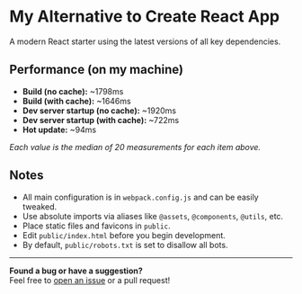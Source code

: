 # My Alternative to Create React App

A modern React starter using the latest versions of all key dependencies.

## Performance (on my machine)

- **Build (no cache):** ~1798ms
- **Build (with cache):** ~1646ms
- **Dev server startup (no cache):** ~1920ms
- **Dev server startup (with cache):** ~722ms
- **Hot update:** ~94ms

*Each value is the median of 20 measurements for each item above.*

## Notes

- All main configuration is in `webpack.config.js` and can be easily tweaked.
- Use absolute imports via aliases like `@assets`, `@components`, `@utils`, etc.
- Place static files and favicons in `public`.
- Edit `public/index.html` before you begin development.
- By default, `public/robots.txt` is set to disallow all bots.

---

**Found a bug or have a suggestion?**  
Feel free to [open an issue](../../issues) or a pull request!